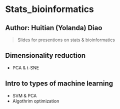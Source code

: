 # Stats_bioinformatics
## Author: Huitian (Yolanda) Diao <br/>
> Slides for presentions on stats & bioinformatics

## Dimensionality reduction <br/>
* PCA & t-SNE

## Intro to types of machine learning <br/>
* SVM & PCA
* Algothrim optimization
